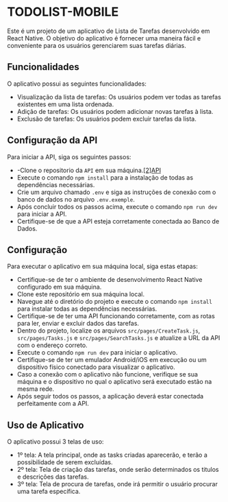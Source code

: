 # TODOLIST-MOBILE

Este é um projeto de um aplicativo de Lista de Tarefas desenvolvido em React Native. O objetivo do aplicativo é fornecer uma maneira fácil e conveniente para os usuários gerenciarem suas tarefas diárias.

## Funcionalidades

O aplicativo possui as seguintes funcionalidades:

- Visualização da lista de tarefas: Os usuários podem ver todas as tarefas existentes em uma lista ordenada.
- Adição de tarefas: Os usuários podem adicionar novas tarefas à lista.
- Exclusão de tarefas: Os usuários podem excluir tarefas da lista.

## Configuração da API

Para iniciar a API, siga os seguintes passos:

- -Clone o repositorio da `API` em sua máquina.[[2]API][1]
- Execute o comando `npm install` para a instalação de todas as dependências necessárias.
- Crie um arquivo chamado `.env` e siga as instruções de conexão com o banco de dados no arquivo `.env.exemple`.
- Após concluir todos os passos acima, execute o comando `npm run dev` para iniciar a API.
- Certifique-se de que a API esteja corretamente conectada ao Banco de Dados.

## Configuração

Para executar o aplicativo em sua máquina local, siga estas etapas:

- Certifique-se de ter o ambiente de desenvolvimento React Native configurado em sua máquina.
- Clone este repositório em sua máquina local.
- Navegue até o diretório do projeto e execute o comando `npm install` para instalar todas as dependências necessárias.
- Certifique-se de ter uma API funcionando corretamente, com as rotas para ler, enviar e excluir dados das tarefas.
- Dentro do projeto, localize os arquivos `src/pages/CreateTask.js`, `src/pages/Tasks.js` e `src/pages/SearchTasks.js` e atualize a URL da API com o endereço correto.
- Execute o comando `npm run dev` para iniciar o aplicativo.
- Certifique-se de ter um emulador Android/iOS em execução ou um dispositivo físico conectado para visualizar o aplicativo.
- Caso a conexão com o aplicativo não funcione, verifique se sua máquina e o dispositivo no qual o aplicativo será executado estão na mesma rede.
- Após seguir todos os passos, a aplicação deverá estar conectada perfeitamente com a API.

## Uso de Aplicativo

O aplicativo possui 3 telas de uso:

- 1º tela: A tela principal, onde as tasks criadas aparecerão, e terão a possibilidade de serem excluídas.
- 2º tela: Tela de criação das tarefas, onde serão determinados os titulos e descrições das tarefas. 
- 3º tela: Tela de procura de tarefas, onde irá permitir o usuário procurar uma tarefa específica.


[1]: https://github.com/Cristiano-woody/todo-list-api-node-sequelize.git "API TODOLIS"
